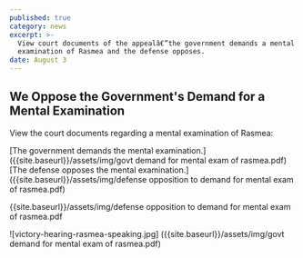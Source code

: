 ```yaml
---
published: true
category: news
excerpt: >-
  View court documents of the appealâ€”the government demands a mental
  examination of Rasmea and the defense opposes.
date: August 3
---
```

## We Oppose the Government's Demand for a Mental Examination

View the court documents regarding a mental examination of Rasmea:

[The government demands the mental examination.]({{site.baseurl}}/assets/img/govt demand for mental exam of rasmea.pdf) 
[The defense opposes the mental examination.]({{site.baseurl}}/assets/img/defense opposition to demand for mental exam of rasmea.pdf)

{{site.baseurl}}/assets/img/defense opposition to demand for mental exam of rasmea.pdf

![victory-hearing-rasmea-speaking.jpg]
({{site.baseurl}}/assets/img/govt demand for mental exam of rasmea.pdf)